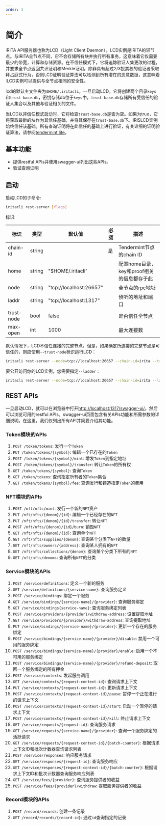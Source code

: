 ```yaml
---
order: 1
---
```


# 简介

IRITA API服务器也称为LCD（Light Client Daemon）。LCD实例是IRITA的轻节点。与IRITA全节点不同，它不会存储所有块并执行所有事务，这意味着它仅需要最少的带宽，计算和存储资源。在不信任模式下，它将追踪验证人集更改的过程，并要求全节点返回共识证明和Merkle证明。除非具有超过2/3投票权的验证者采取拜占庭式行为，否则LCD证明验证算法可以检测到所有潜在的恶意数据，这意味着ILCD实例可以提供与全节点相同的安全性。

lcd的默认主文件夹为`$HOME/.iritacli`。一旦启动LCD，它将创建两个目录`keys`和`trust-base.db`，密钥存储db位于`keys`中。`trust-base.db`存储所有受信任的验证人集合以及其他与验证相关的文件。

当LCD以非信任模式启动时，它将检查`trust-base.db`是否为空。如果为true，它将获取最新的块作为其信任基础，并将其保存在`trust-base.db`下。IRISLCD实例始终信任该基础。所有查询证明将在此信任的基础上进行验证，有关详细的证明验证算法，请参阅[tendermint lite](https://github.com/tendermint/tendermint/blob/master/docs/tendermint-core/light-client-protocol.md)。

## 基本功能

- 提供restful APIs并使用swagger-ui列出这些APIs。
- 验证查询证明

## 启动

启动LCD的子命令:

```bash
iritacli rest-server [flags]
```

标识:

| 标识       | 类型   | 默认值                  | 必须 | 描述                                       |
| ---------- | ------ | ----------------------- | ---- | ------------------------------------------ |
| chain-id   | string |                         | 是   | Tendermint节点的chain ID                   |
| home       | string | "$HOME/.iritacli"       |      | 配置home目录，key和proof相关的信息都存于此 |
| node       | string | "tcp://localhost:26657" |      | 全节点的rpc地址                            |
| laddr      | string | "tcp://localhost:1317"  |      | 侦听的地址和端口                           |
| trust-node | bool   | false                   |      | 是否信任全节点                             |
| max-open   | int    | 1000                    |      | 最大连接数                                 |

默认情况下，LCD不信任连接的完整节点。但是，如果确定所连接的完整节点是可信任的，则应使用`--trust-node`标识运行LCD：

```bash
iritacli rest-server --node=tcp://localhost:26657 --chain-id=irita --trust-node
```

要公开访问你的LCD实例，您需要指定`--ladder`：

```bash
iritacli rest-server --node=tcp://localhost:26657 --chain-id=irita --laddr=tcp://0.0.0.0:1317 --trust-node
```

## REST APIs

一旦启动LCD，就可以在浏览器中打开<http://localhost:1317/swagger-ui/>，然后可以浏览可用的restful APIs。swagger-ui页面包含有关APIs功能和所需参数的详细说明。在这里，我们仅列出所有API并简要介绍其功能。

### Token模块的APIs

1. `POST /token/tokens`: 发行一个`Token`
2. `PUT /token/tokens/{symbol}`: 编辑一个已存在的`Token`
3. `POST /token/tokens/{symbol}/mint`: 增发`Token`到指定地址
4. `POST /token/tokens/{symbol}/transfer`: 转让`Token`的所有权
5. `GET /token/tokens/{symbol}`: 查询`Token`
6. `GET /token/tokens`: 查询指定所有者的`Token`集合
7. `GET /token/tokens/{symbol}/fee`: 查询发行和铸造指定`Token`的费用

### NFT模块的APIs

1. `POST /nft/nfts/mint`: 发行一个新的`NFT`资产
2. `PUT /nft/nfts/{denom}/{id}`: 编辑一个已经存在的`NFT`
3. `PUT /nft/nfts/{denom}/{id}/transfer`: 转让`NFT`
4. `POST /nft/nfts/{denom}/{id}/burn`: 销毁`NFT`
5. `GET /nft/nfts/{denom}/{id}`: 查询单个`NFT`
6. `GET /nft/nfts/supplies/{denom}`: 查询某个分类下`NFT`的数量
7. `GET /nft/nfts/owners/{address}`: 查询某人拥有的`NFT`
8. `GET /nft/nfts/collections/{denom}`: 查询某个分类下所有的`NFT`
9. `GET /nft/nfts/denoms`: 查询所有`NFT`的分类

### Service模块的APIs

1. `POST /service/definitions`: 定义一个新的服务
2. `GET /service/definitions/{service-name}`: 查询服务定义
3. `POST /service/bindings`: 绑定一个服务
4. `GET /service/bindings/{service-name}/{provider}`: 查询服务绑定
5. `GET /service/bindings{service-name}`: 查询服务绑定列表
6. `POST /service/providers/{provider}/withdraw-address`: 设置提取地址
7. `GET /service/providers/{provider}/withdraw-address`: 查询提取地址
8. `PUT /service/bindings/{service-name}/{provider}`: 更新一个存在的服务绑定
9. `POST /service/bindings/{service-name}/{provider}/disable`: 禁用一个可用的服务绑定
10. `POST /service/bindings/{service-name}/{provider}/enable`: 启用一个不可用的服务绑定
11. `POST /service/bindings/{service-name}/{provider}/refund-deposit`: 取回一个服务绑定的所有押金
12. `POST /service/contexts`: 发起服务调用
13. `GET /service/contexts/{request-context-id}`: 查询请求上下文
14. `PUT /service/contexts/{request-context-id}`: 更新请求上下文
15. `POST /service/contexts/{request-context-id}/pause`: 暂停一个正在进行的请求上下文
16. `POST /service/contexts/{request-context-id}/start`: 启动一个暂停的请求上下文
17. `POST /service/contexts/{request-context-id}/kill`: 终止请求上下文
18. `GET /service/requests/{request-id}`: 查询服务请求
19. `GET /service/requests/{service-name}/{provider}`: 查询一个服务绑定的活跃请求
20. `GET /service/requests/{request-context-id}/{batch-counter}`: 根据请求上下文ID和批次计数器查询请求列表
21. `POST /service/responses`: 响应服务请求
22. `GET /service/responses/{request-id}`: 查询服务响应
23. `GET /service/responses/{request-context-id}/{batch-counter}`: 根据请求上下文ID和批次计数器查询服务响应列表
24. `GET /service/fees/{provider}`: 查询服务提供者的收益
25. `POST /service/fees/{provider}/withdraw`: 提取服务提供者的收益

### Record模块的APIs

1. `POST /record/records`: 创建一条记录
2. `GET /record/records/{record-id}`: 通过`id`查询指定的记录
